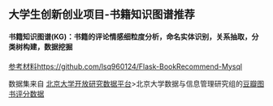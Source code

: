 ## 大学生创新创业项目-书籍知识图谱推荐

#### 书籍知识图谱(KG)：书籍的评论情感细粒度分析，命名实体识别，关系抽取，分类树构建，数据挖掘



[参考材料](https://github.com/lsq960124/Flask-BookRecommend-Mysql)https://github.com/lsq960124/Flask-BookRecommend-Mysql

数据集来自
[北京大学开放研究数据平台](https://opendata.pku.edu.cn/dataverse/pku)>北京大学数据与信息管理研究组的[豆瓣图书评分数据](https://opendata.pku.edu.cn/dataset.xhtml?persistentId=doi:10.18170/DVN/LA9GRH) 
